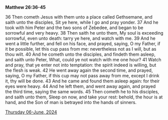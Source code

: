 **Matthew 26:36-45**

36 Then cometh Jesus with them unto a place called Gethsemane, and saith unto the disciples, Sit ye here, while I go and pray yonder. 37 And he took with him Peter and the two sons of Zebedee, and began to be sorrowful and very heavy. 38 Then saith he unto them, My soul is exceeding sorrowful, even unto death: tarry ye here, and watch with me. 39 And he went a little further, and fell on his face, and prayed, saying, O my Father, if it be possible, let this cup pass from me: nevertheless not as I will, but as thou wilt. 40 And he cometh unto the disciples, and findeth them asleep, and saith unto Peter, What, could ye not watch with me one hour? 41 Watch and pray, that ye enter not into temptation: the spirit indeed is willing, but the flesh is weak. 42 He went away again the second time, and prayed, saying, O my Father, if this cup may not pass away from me, except I drink it, thy will be done. 43 And he came and found them asleep again: for their eyes were heavy. 44 And he left them, and went away again, and prayed the third time, saying the same words. 45 Then cometh he to his disciples, and saith unto them, Sleep on now, and take your rest: behold, the hour is at hand, and the Son of man is betrayed into the hands of sinners.

[Thursday 06-June, 2024](https://getbible.life/kjv/Matthew/26/36-45)
